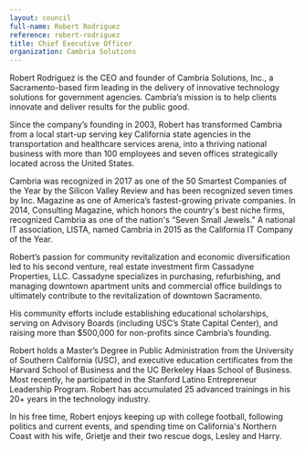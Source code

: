 ```yaml
---
layout: council
full-name: Robert Rodriguez
reference: robert-rodriguez
title: Chief Executive Officer
organization: Cambria Solutions
---
```


<p>Robert Rodriguez is the CEO and founder of Cambria Solutions, Inc., a Sacramento-based firm leading in the delivery of innovative technology solutions for government agencies. Cambria’s mission is to help clients innovate and deliver results for the public good.</p>
<p>Since the company’s founding in 2003, Robert has transformed Cambria from a local start-up serving key California state agencies in the transportation and healthcare services arena, into a thriving national business with more than 100 employees and seven offices strategically located across the United States.</p>
<p>Cambria was recognized in 2017 as one of the 50 Smartest Companies of the Year by the Silicon Valley Review and has been recognized seven times by Inc. Magazine as one of America’s fastest-growing private companies. In 2014, Consulting Magazine, which honors the country's best niche firms, recognized Cambria as one of the nation's “Seven Small Jewels." A national IT association, LISTA, named Cambria in 2015 as the California IT Company of the Year.</p>
<p>Robert’s passion for community revitalization and economic diversification led to his second venture, real estate investment firm Cassadyne Properties, LLC. Cassadyne specializes in purchasing, refurbishing, and managing downtown apartment units and commercial office buildings to ultimately contribute to the revitalization of downtown Sacramento.</p>
<p>His community efforts include establishing educational scholarships, serving on Advisory Boards (including USC’s State Capital Center), and raising more than $500,000 for non-profits since Cambria’s founding.</p>
<p>Robert holds a Master’s Degree in Public Administration from the University of Southern California (USC), and executive education certificates from the Harvard School of Business and the UC Berkeley Haas School of Business. Most recently, he participated in the Stanford Latino Entrepreneur Leadership Program. Robert has accumulated 25 advanced trainings in his 20+ years in the technology industry.<p>
<p>In his free time, Robert enjoys keeping up with college football, following politics and current events, and spending time on California's Northern Coast with his wife, Grietje and their two rescue dogs, Lesley and Harry.</p>
